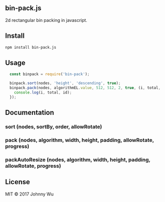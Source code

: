 ## bin-pack.js

2d rectangular bin packing in javascript.

## Install

```bash
npm install bin-pack.js
```

## Usage

```javascript
  const binpack = require('bin-pack');

  binpack.sort(nodes, 'height', 'descending', true);
  binpack.pack(nodes, algorithmEL.value, 512, 512, 2, true, (i, total, id) => {
    console.log(i, total, id);
  });
```

## Documentation

### sort (nodes, sortBy, order, allowRotate)

### pack (nodes, algorithm, width, height, padding, allowRotate, progress)

### packAutoResize (nodes, algorithm, width, height, padding, allowRotate, progress)

## License

MIT © 2017 Johnny Wu